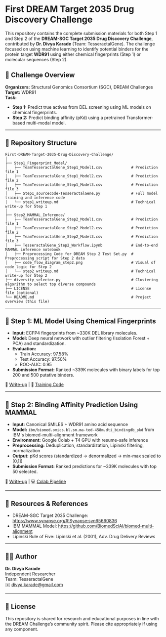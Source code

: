 # First DREAM Target 2035 Drug Discovery Challenge

This repository contains the complete submission materials for both Step 1 and Step 2 of the **DREAM-SGC Target 2035 Drug Discovery Challenge**, contributed by **Dr. Divya Karade** (Team: TesseractalGene). The challenge focused on using machine learning to identify potential binders for the protein target **WDR91** using either chemical fingerprints (Step 1) or molecular sequences (Step 2).

## 🧠 Challenge Overview

**Organizers:** Structural Genomics Consortium (SGC), DREAM Challenges  
**Target:** WDR91  
**Task:**
- **Step 1:** Predict true actives from DEL screening using ML models on chemical fingerprints.
- **Step 2:** Predict binding affinity (pKd) using a pretrained Transformer-based multi-modal model.

---

## 📁 Repository Structure

```
First-DREAM-Target-2035-Drug-Discovery-Challenge/
│
├── Step1_Fingerprint_Model/
│   ├── TeamTesseractalGene_Step1_Model1.csv             # Prediction file 1
│   ├── TeamTesseractalGene_Step1_Model2.csv             # Prediction file 2
│   ├── TeamTesseractalGene_Step1_Model3.csv             # Prediction file 3
│   ├── Step1_sourcecode-TesseractalGene.py              # Full model training and inference code
│   └── step1_writeup.md                                 # Technical write-up for Step 1
│
├── Step2_MAMMAL_Inference/
│   ├── TeamTesseractalGene_Step2_Model1.csv             # Prediction file 1
│   ├── TeamTesseractalGene_Step2_Model2.csv             # Prediction file 2
│   ├── TeamTesseractalGene_Step2_Model3.csv             # Prediction file 3
│   ├── TesseractalGene_Step2_Workflow.ipynb             # End-to-end MAMMAL inference notebook
│   ├── Preprocessing Code for DREAM Step 2 Test Set.py  # Preprocessing script for Step 2 data
│   ├── code_flow_diagram_step2.png                      # Visual of code logic for Step 2                 
│   └── step2_writeup.md                                 # Technical write-up for Step 2
├── diversity_selector.py                                # Clustering algorithm to select top diverse compounds
├── LICENSE                                              # License file (optional)
└── README.md                                            # Project overview (this file)
```

---

## 🧪 Step 1: ML Model Using Chemical Fingerprints

- **Input:** ECFP4 fingerprints from ~330K DEL library molecules.
- **Model:** Deep neural network with outlier filtering (Isolation Forest + PCA) and standardization.
- **Evaluation:**
  - Train Accuracy: 97.58%
  - Test Accuracy: 97.50%
  - ROC-AUC: 0.95
- **Submission Format:** Ranked ~339K molecules with binary labels for top 200 and 500 putative binders.

📄 [Write-up](https://www.synapse.org/Synapse:syn66699721/wiki/633179) | 🧠 [Training Code](https://github.com/DivyaKarade/First-DREAM-Target-2035-Drug-Discovery-Challenge/blob/main/Step1_Fingerprint_Model/Step1_sourcecode-TesseractalGene.py)

---

## 🔬 Step 2: Binding Affinity Prediction Using MAMMAL

- **Input:** Canonical SMILES + WDR91 amino acid sequence
- **Model:** `ibm/biomed.omics.bl.sm.ma-ted-458m.dti_bindingdb_pkd` from IBM's biomed-multi-alignment framework
- **Environment:** Google Colab + T4 GPU with resume-safe inference
- **Preprocessing:** Deduplication, standardization, Lipinski filtering, normalization
- **Output:** pKd scores (standardized → denormalized → min-max scaled to [0,1])
- **Submission Format:** Ranked predictions for ~339K molecules with top 50 selected.

📄 [Write-up](https://www.synapse.org/Synapse:syn66699721/wiki/) | 💻 [Colab Pipeline](https://colab.research.google.com/drive/1E1IWSYazZ2JW4Z1aq2O7wO1jRNiZgNEZ?usp=sharing)

---

## 🔗 Resources & References

- DREAM-SGC Target 2035 Challenge: https://www.synapse.org/#!Synapse:syn65660836
- IBM MAMMAL Model: https://github.com/BiomedSciAI/biomed-multi-alignment
- Lipinski Rule of Five: Lipinski et al. (2001), Adv. Drug Delivery Reviews

---

## 👩‍🔬 Author

**Dr. Divya Karade**  
Independent Researcher  
Team: TesseractalGene  
✉️ [divya.karade@gmail.com](mailto:divya.karade@gmail.com)

---

## 📜 License

This repository is shared for research and educational purposes in line with the DREAM Challenge’s community spirit. Please cite appropriately if using any component.




